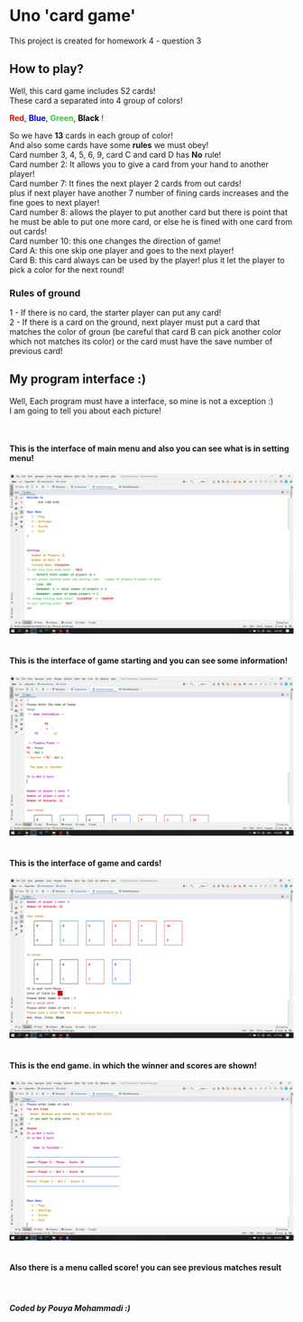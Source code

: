 # Uno 'card game'
<p>
This project is created for homework 4 - question 3<br>
</p>

## How to play?
<p>
Well, this card game includes 52 cards!<br>
These card a separated into 4 group of colors!<br>

<b style="color:red">Red</b>,
<b style="color:blue">Blue</b>,
<b style="color:limegreen"> Green</b>,
<b style="color:black"> Black</b> !<br>

So we have <b>13</b> cards in each group of color!<br>
And also some cards have some <b>rules</b> we must obey!<br>
Card number 3, 4, 5, 6, 9, card C and card D has <b>No</b> rule!<br>
Card number 2: It allows you to give a card from your hand to another player! <br>
Card number 7: It fines the next player 2 cards from out cards! <br>
plus if next player have another 7 number of fining cards increases and the fine goes to next player!<br>
Card number 8: allows the player to put another card but there is point that he must be able to put one more card, or else he is fined with one card from out cards!<br>
Card number 10: this one changes the direction of game!<br>
Card A: this one skip one player and goes to the next player!<br>
Card B: this card always can be used by the player! plus it let the player to pick a color for the next round!<br>
</p>
<h3>Rules of ground</h3>
<p>
1 - If there is no card, the starter player can put any card!<br>
2 - If there is a card on the ground, next player must put a card that matches the color of groun (be careful that card B can pick another color which not matches its color) or the card must have the save number of previous card!<br>

</p>

<h2>My program interface :)</h2>
<p>
Well, Each program must have a interface, so mine is not a exception :)<br>
I am going to tell you about each picture!<br>
</p>
<br>
<h4>This is the interface of main menu and also you can see what is in setting menu!</h4>
<div>
<img src="./screenshots/Screenshot%20(294).png">
</div><br>
<h4>This is the interface of game starting and you can see some information!</h4>
<div>
<img src="./screenshots/Screenshot%20(293).png">
</div><br>
<h4>This is the interface of game and cards!</h4>
<div>
<img src="./screenshots/Screenshot%20(299).png">
</div><br>
<h4>This is the end game. in which the winner and scores are shown!</h4>
<div>
<img src="./screenshots/Screenshot%20(300).png">
</div><br>
<h4>Also there is a menu called score! you can see previous matches result</h4>
<br>
<h5>Coded by Pouya Mohammadi :)</h5>
